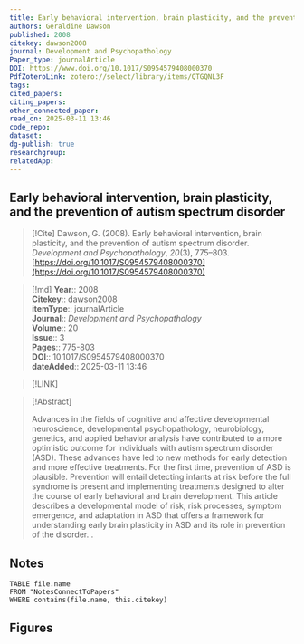 ```yaml
---
title: Early behavioral intervention, brain plasticity, and the prevention of autism spectrum disorder 
authors: Geraldine Dawson
published: 2008 
citekey: dawson2008
journal: Development and Psychopathology
Paper_type: journalArticle
DOI: https://www.doi.org/10.1017/S0954579408000370
PdfZoteroLink: zotero://select/library/items/QTGQNL3F 
tags: 
cited_papers: 
citing_papers: 
other_connected_paper: 
read_on: 2025-03-11 13:46
code_repo: 
dataset: 
dg-publish: true
researchgroup: 
relatedApp:
---
```


## Early behavioral intervention, brain plasticity, and the prevention of autism spectrum disorder

> [!Cite]
> Dawson, G. (2008). Early behavioral intervention, brain plasticity, and the prevention of autism spectrum disorder. _Development and Psychopathology_, _20_(3), 775–803. [https://doi.org/10.1017/S0954579408000370](https://doi.org/10.1017/S0954579408000370)


>[!md]
> **Year**:: 2008   
> **Citekey**:: dawson2008  
> **itemType**:: journalArticle  
> **Journal**:: *Development and Psychopathology*  
> **Volume**:: 20  
> **Issue**:: 3   
> **Pages**:: 775-803  
> **DOI**:: 10.1017/S0954579408000370    
> **dateAdded**:: 2025-03-11 13:46

> [!LINK] 
> 

> [!Abstract]
>
> Advances in the fields of cognitive and affective developmental neuroscience, developmental psychopathology, neurobiology, genetics, and applied behavior analysis have contributed to a more optimistic outcome for individuals with autism spectrum disorder (ASD). These advances have led to new methods for early detection and more effective treatments. For the first time, prevention of ASD is plausible. Prevention will entail detecting infants at risk before the full syndrome is present and implementing treatments designed to alter the course of early behavioral and brain development. This article describes a developmental model of risk, risk processes, symptom emergence, and adaptation in ASD that offers a framework for understanding early brain plasticity in ASD and its role in prevention of the disorder.
>.
> 


## Notes

```dataview 
TABLE file.name 
FROM "NotesConnectToPapers" 
WHERE contains(file.name, this.citekey)
```



## Figures

